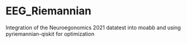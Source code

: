 # EEG_Riemannian
 Integration of the Neuroegonomics 2021 datatest into moabb and using pyriemannian-qiskit for optimization 
 
